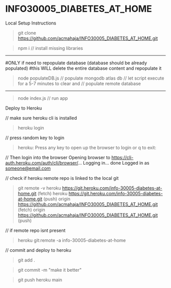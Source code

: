 # INFO30005_DIABETES_AT_HOME

Local Setup Instructions

> git clone https://github.com/acmahaja/INFO30005_DIABETES_AT_HOME.git

> npm i // install missing libraries

-----------------
#ONLY if need to repopulate database (database should be already populated)
#this WILL delete the entire database content and repopulate it

> node populateDB.js // populate mongodb atlas db
                   // let script execute for a 5-7 minutes to clear and 
                   // populate remote database
-----------------

> node index.js // run app

Deploy to Heroku 

// make sure heroku cli is installed

> heroku login

// press random key to login
> heroku: Press any key to open up the browser to login or q to exit: 

// Then login into the browser
Opening browser to https://cli-auth.heroku.com/auth/cli/browser/...
Logging in... done
Logged in as someone@email.com

// check if heroku remote repo is linked to the local git
> git remote -v
heroku  https://git.heroku.com/info-30005-diabetes-at-home.git (fetch)
heroku  https://git.heroku.com/info-30005-diabetes-at-home.git (push)
origin  https://github.com/acmahaja/INFO30005_DIABETES_AT_HOME.git (fetch)
origin  https://github.com/acmahaja/INFO30005_DIABETES_AT_HOME.git (push)

// if remote repo isnt present
> heroku git:remote -a info-30005-diabetes-at-home

// commit and deploy to heroku
> git add .

> git commit -m "make it better"

> git push heroku main
